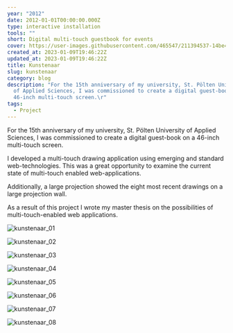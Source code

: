 ```yaml
---
year: "2012"
date: 2012-01-01T00:00:00.000Z
type: interactive installation
tools: ""
short: Digital multi-touch guestbook for events
cover: https://user-images.githubusercontent.com/465547/211394537-14be4e49-1aec-4a1e-8692-a271a7fccc64.jpg
created_at: 2023-01-09T19:46:22Z
updated_at: 2023-01-09T19:46:22Z
title: Kunstenaar
slug: kunstenaar
category: blog
description: "For the 15th anniversary of my university, St. Pölten University
  of Applied Sciences, I was commissioned to create a digital guest-book on a
  46-inch multi-touch screen.\r"
tags:
  - Project
---
```



For the 15th anniversary of my university, St. Pölten University of Applied Sciences, I was commissioned to create a digital guest-book on a 46-inch multi-touch screen.

I developed a multi-touch drawing application using emerging and standard web-technologies. This was a great opportunity to examine the current state of multi-touch enabled web-applications.

Additionally, a large projection showed the eight most recent drawings on a large projection wall.

As a result of this project I wrote my master thesis on the possibilities of multi-touch-enabled web applications. 

![kunstenaar_01](https://user-images.githubusercontent.com/465547/211394513-b96da4d7-ac95-48ed-affa-8878f3208a60.jpg)

![kunstenaar_02](https://user-images.githubusercontent.com/465547/211394522-4613d0db-7d44-438e-bc46-137a497811e2.jpg)

![kunstenaar_03](https://user-images.githubusercontent.com/465547/211394524-1dc63225-b133-4803-b028-dbcfb247ccdb.jpg)

![kunstenaar_04](https://user-images.githubusercontent.com/465547/211394530-32a62ff9-9e29-4086-aea9-966e6f6cc30b.jpg)

![kunstenaar_05](https://user-images.githubusercontent.com/465547/211394531-1fdd21fb-1385-4e02-94fb-3b9e75aea077.jpg)

![kunstenaar_06](https://user-images.githubusercontent.com/465547/211394533-84b4ce98-2fc0-4cf7-9036-67bf2500deaf.jpg)

![kunstenaar_07](https://user-images.githubusercontent.com/465547/211394537-14be4e49-1aec-4a1e-8692-a271a7fccc64.jpg)

![kunstenaar_08](https://user-images.githubusercontent.com/465547/211394541-0963974c-83e6-47da-ae3b-c299eac63f1c.jpg)

